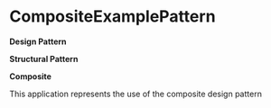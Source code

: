 # CompositeExamplePattern

<b>Design Pattern

Structural Pattern

Composite</b>

This application represents the use of the composite design pattern
